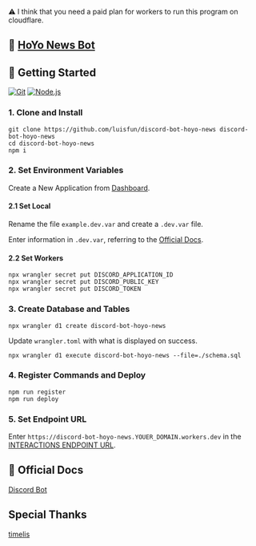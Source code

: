 ⚠️ I think that you need a paid plan for workers to run this program on cloudflare.

## 🤖 [HoYo News Bot](https://discord.com/api/oauth2/authorize?client_id=1197426250743042069&permissions=2048&scope=bot)

## 🚀 Getting Started

[<img alt="Git" src="https://img.shields.io/badge/Git-windows-%23F05032?logo=Git" />](https://gitforwindows.org)
[<img alt="Node.js" src="https://img.shields.io/badge/Node.js-20.x-%23339933?logo=Node.js" />](https://nodejs.org)

### 1. Clone and Install

```shell
git clone https://github.com/luisfun/discord-bot-hoyo-news discord-bot-hoyo-news
cd discord-bot-hoyo-news
npm i
```

### 2. Set Environment Variables

Create a New Application from [Dashboard](https://discord.com/developers/applications).

#### 2.1 Set Local

Rename the file `example.dev.var` and create a `.dev.var` file.

Enter information in `.dev.var`, referring to the [Official Docs](https://discord.com/developers/docs/tutorials/hosting-on-cloudflare-workers).

#### 2.2 Set Workers

```shell
npx wrangler secret put DISCORD_APPLICATION_ID
npx wrangler secret put DISCORD_PUBLIC_KEY
npx wrangler secret put DISCORD_TOKEN
```

### 3. Create Database and Tables

```shell
npx wrangler d1 create discord-bot-hoyo-news
```

Update `wrangler.toml` with what is displayed on success.

```shell
npx wrangler d1 execute discord-bot-hoyo-news --file=./schema.sql
```

### 4. Register Commands and Deploy

```shell
npm run register
npm run deploy
```

### 5. Set Endpoint URL

Enter `https://discord-bot-hoyo-news.YOUER_DOMAIN.workers.dev` in the [INTERACTIONS ENDPOINT URL](https://discord.com/developers/applications).

## 📑 Official Docs

[Discord Bot](https://discord.com/developers/docs/tutorials/hosting-on-cloudflare-workers)

## Special Thanks

[timelis](https://github.com/timelis)
